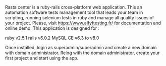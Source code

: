 Rasta center is a ruby-rails cross-platform web application.
This an automation software tests management tool that leads your team in scripting, running selenium tests in ruby and manage all quality issues of your project.
Please, visit https://www.alfyftesting.fr/ for documentation and online demo.
This application is designed for :

ruby v2.5.1
rails v6.0.2
MySQL CE v6.3 to v8.0

Once installed, login as superadmin/superadmin and create a new domain with domain administrator.
Relog with the domain administrator, create your first project and start using the app.